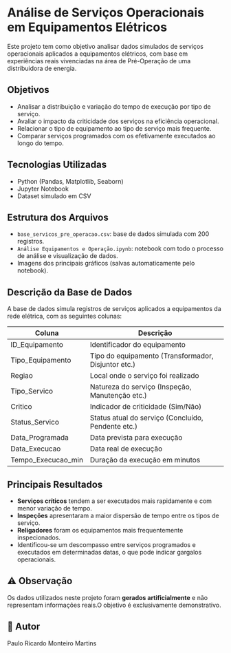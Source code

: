 
# Análise de Serviços Operacionais em Equipamentos Elétricos

Este projeto tem como objetivo analisar dados simulados de serviços operacionais aplicados a equipamentos elétricos, com base em experiências reais vivenciadas na área de Pré-Operação de uma distribuidora de energia.

## Objetivos

- Analisar a distribuição e variação do tempo de execução por tipo de serviço.
- Avaliar o impacto da criticidade dos serviços na eficiência operacional.
- Relacionar o tipo de equipamento ao tipo de serviço mais frequente.
- Comparar serviços programados com os efetivamente executados ao longo do tempo.

## Tecnologias Utilizadas

- Python (Pandas, Matplotlib, Seaborn)
- Jupyter Notebook
- Dataset simulado em CSV

## Estrutura dos Arquivos

- `base_servicos_pre_operacao.csv`: base de dados simulada com 200 registros.
- `Análise Equipamentos e Operação.ipynb`: notebook com todo o processo de análise e visualização de dados.
- Imagens dos principais gráficos (salvas automaticamente pelo notebook).

## Descrição da Base de Dados

A base de dados simula registros de serviços aplicados a equipamentos da rede elétrica, com as seguintes colunas:

| Coluna                 | Descrição |
|------------------------|------------------------------------------------------|
| ID_Equipamento         | Identificador do equipamento |
| Tipo_Equipamento       | Tipo do equipamento (Transformador, Disjuntor etc.) |
| Regiao                 | Local onde o serviço foi realizado |
| Tipo_Servico           | Natureza do serviço (Inspeção, Manutenção etc.) |
| Critico                | Indicador de criticidade (Sim/Não) |
| Status_Servico         | Status atual do serviço (Concluído, Pendente etc.) |
| Data_Programada        | Data prevista para execução |
| Data_Execucao          | Data real de execução |
| Tempo_Execucao_min     | Duração da execução em minutos |

##  Principais Resultados

- **Serviços críticos** tendem a ser executados mais rapidamente e com menor variação de tempo.
- **Inspeções** apresentaram a maior dispersão de tempo entre os tipos de serviço.
- **Religadores** foram os equipamentos mais frequentemente inspecionados.
- Identificou-se um descompasso entre serviços programados e executados em determinadas datas, o que pode indicar gargalos operacionais.

## ⚠ Observação

Os dados utilizados neste projeto foram **gerados artificialmente** e não representam informações reais.O objetivo é exclusivamente demonstrativo.

## 📎 Autor

Paulo Ricardo Monteiro Martins  
